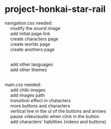 # project-honkai-star-rail

navigation.css needed: <br>
  &emsp; modify the sound image <br>
  &emsp; add initial page link <br>
  &emsp; create characters page <br>
  &emsp; create worlds page <br>
  &emsp; create anothers page <br><br>
  
  &emsp; add other languages <br>
  &emsp; add other themes <br> <br>

main.css needed: <br>
  &emsp; add chibi images <br>
  &emsp; add images path <br>
  &emsp; transition effect in chatacters <br>
  &emsp; more buttons and characters <br>
  &emsp; vertical line in the ul of the buttons and arrows <br>
  &emsp; pause video/audio when click in the button <br>
  &emsp; add characters' habilities (videos and buttons)
 
